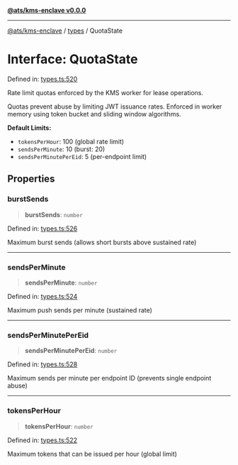[**@ats/kms-enclave v0.0.0**](../../README.md)

***

[@ats/kms-enclave](../../README.md) / [types](../README.md) / QuotaState

# Interface: QuotaState

Defined in: [types.ts:520](https://github.com/your-org/ats-kms/blob/main/src/v2/types.ts#L520)

Rate limit quotas enforced by the KMS worker for lease operations.

Quotas prevent abuse by limiting JWT issuance rates. Enforced in worker
memory using token bucket and sliding window algorithms.

**Default Limits:**
- `tokensPerHour`: 100 (global rate limit)
- `sendsPerMinute`: 10 (burst: 20)
- `sendsPerMinutePerEid`: 5 (per-endpoint limit)

## Properties

### burstSends

> **burstSends**: `number`

Defined in: [types.ts:526](https://github.com/your-org/ats-kms/blob/main/src/v2/types.ts#L526)

Maximum burst sends (allows short bursts above sustained rate)

***

### sendsPerMinute

> **sendsPerMinute**: `number`

Defined in: [types.ts:524](https://github.com/your-org/ats-kms/blob/main/src/v2/types.ts#L524)

Maximum push sends per minute (sustained rate)

***

### sendsPerMinutePerEid

> **sendsPerMinutePerEid**: `number`

Defined in: [types.ts:528](https://github.com/your-org/ats-kms/blob/main/src/v2/types.ts#L528)

Maximum sends per minute per endpoint ID (prevents single endpoint abuse)

***

### tokensPerHour

> **tokensPerHour**: `number`

Defined in: [types.ts:522](https://github.com/your-org/ats-kms/blob/main/src/v2/types.ts#L522)

Maximum tokens that can be issued per hour (global limit)
